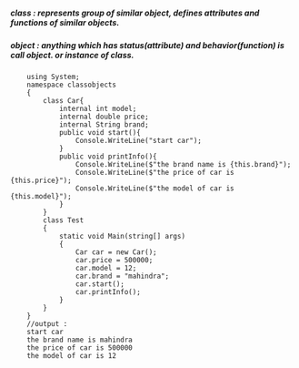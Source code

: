 ##### class : represents group of similar object, defines attributes and functions of similar objects.
##### object : anything which has status(attribute) and behavior(function) is call object. or instance of class.

        using System;  
        namespace classobjects  
        {            
            class Car{
                internal int model;
                internal double price;
                internal String brand;
                public void start(){
                    Console.WriteLine("start car");
                }
                public void printInfo(){
                    Console.WriteLine($"the brand name is {this.brand}");
                    Console.WriteLine($"the price of car is {this.price}");
                    Console.WriteLine($"the model of car is {this.model}");
                }
            }
            class Test  
            {  
                static void Main(string[] args)  
                {  
                    Car car = new Car();
                    car.price = 500000;
                    car.model = 12;                
                    car.brand = "mahindra";
                    car.start();
                    car.printInfo();
                }  
            }  
        }  
        //output : 
        start car
        the brand name is mahindra
        the price of car is 500000
        the model of car is 12
